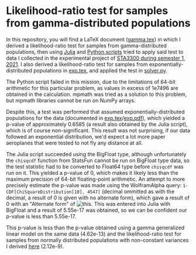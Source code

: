 # Likelihood-ratio test for samples from gamma-distributed populations
In this repository, you will find a LaTeX document ([gamma.tex](/gamma.tex)) in which I derived a likelihood-ratio test for samples from gamma-distributed populations, then using [Julia](/solver.jl) and [Python scripts](/solver.py) tried to apply said test to data I collected in the experimental project of [STA3300 during semester 1, 2021](https://www.usq.edu.au/course/specification/2021/STA3300-S1-2021-ONC-TWMBA.html). I also derived a likelihood-ratio test for samples from exponentially-distributed populations in [exp.tex](/exp.tex), and applied the test in [solver.py](/solver.py). 

The Python script failed in this mission, due to the limitations of 64-bit arithmetic for this particular problem, as values in excess of 1e7496 are obtained in the calculation. mpmath was tried as a solution to this problem, but mpmath libraries cannot be run on NumPy arrays. 

Despite this, a test was performed that assumed exponentially-distributed populations for the data (documented in [exp.tex](/exp.tex)/[exp.pdf](/exp.pdf)), which yielded a p-value of approximately 0.6585 (a result also obtained by the Julia script), which is of course non-significant. This result was not surprising, if our data followed an exponential distribution, we'd expect a lot more paper aeroplanes that were tested to not fly any distance at all. 

The Julia script succeeded using the BigFloat type, although unfortunately the `chisqcdf` function from StatsFun cannot be run on BigFloat type data, so the test statistic had to be converted to Float64 type before `chisqcdf` was run on it. This yielded a p-value of 0, which makes it likely less than the maximum precision of 64-bit floating-point arithmetic. An attempt to more precisely estimate the p-value was made using the WolframAlpha query: `1-CDF[ChiSquareDistribution[10], 4547]` (decimal ommitted as with the decimal, a result of 0 is given with no alternate form), which gave a result of 0 with an "Alternate form" of ![this](https://www5a.wolframalpha.com/Calculate/MSP/MSP160617fbed60g4a53087000048d962a2h9a789f5?MSPStoreType=image/gif&s=15). This was entered into Julia with BigFloat and a result of 5.55e-17 was obtained, so we can be confident our p-value is less than 5.55e-17. 

This p-value is less than the p-value obtained using a gamma generalized linear model on the same data (4.62e-13) and the likelihood-ratio test for samples from normally distributed populations with non-constant variances I derived [here](https://github.com/fusion809/LRT-normal-nonconst-var) (2.12e-9).